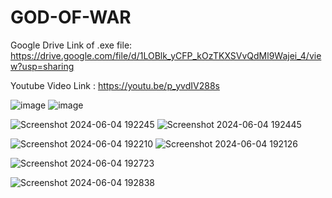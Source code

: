 # GOD-OF-WAR

Google Drive Link of .exe file: https://drive.google.com/file/d/1LOBlk_yCFP_kOzTKXSVvQdMl9Wajei_4/view?usp=sharing

Youtube Video Link : https://youtu.be/p_yvdIV288s

![image](https://github.com/rugved1212/GOD-OF-WAR/assets/133367170/4d08a12d-2a70-4d0a-a5b4-090a1d0cb5e9)
![image](https://github.com/rugved1212/GOD-OF-WAR/assets/133367170/2314cbac-2fbb-4e6b-a24e-6d2e0fb87e32)

![Screenshot 2024-06-04 192245](https://github.com/rugved1212/GOD-OF-WAR/assets/133367170/dff8472a-d74e-440b-b97b-cd4bd67736e2)
![Screenshot 2024-06-04 192445](https://github.com/rugved1212/GOD-OF-WAR/assets/133367170/7f5f02fa-af94-46dd-9060-df98caca16c6)

![Screenshot 2024-06-04 192210](https://github.com/rugved1212/GOD-OF-WAR/assets/133367170/60b29936-a316-4663-96b6-c435bde8cf8b)
![Screenshot 2024-06-04 192126](https://github.com/rugved1212/GOD-OF-WAR/assets/133367170/6e9ed3f6-8f7f-4218-8c8c-dc23757b52ed)

![Screenshot 2024-06-04 192723](https://github.com/rugved1212/GOD-OF-WAR/assets/133367170/579dfd8f-ff75-41e6-aa2c-18e4d8ac73d0)

![Screenshot 2024-06-04 192838](https://github.com/rugved1212/GOD-OF-WAR/assets/133367170/34777589-9fb2-45f6-be5c-85e139ca8483)
